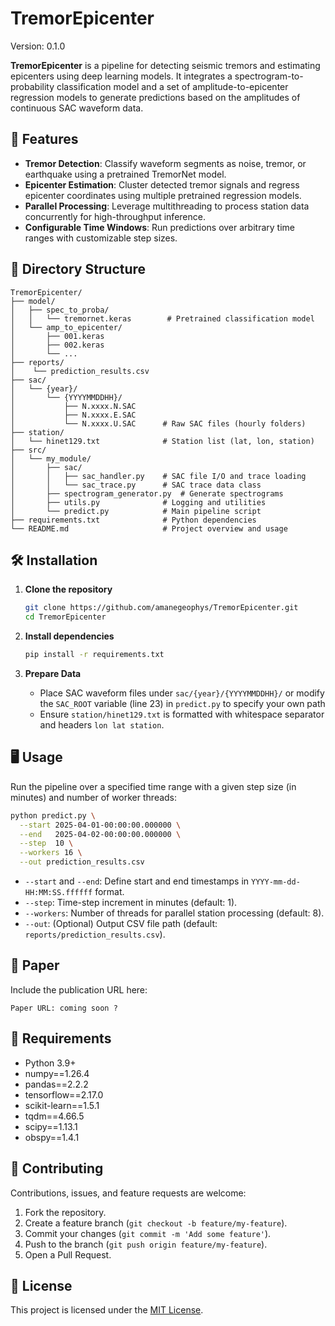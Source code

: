 # TremorEpicenter

Version: 0.1.0

**TremorEpicenter** is a pipeline for detecting seismic tremors and estimating epicenters using deep learning models. It integrates a spectrogram-to-probability classification model and a set of amplitude-to-epicenter regression models to generate predictions based on the amplitudes of continuous SAC waveform data.

## 🚀 Features

- **Tremor Detection**: Classify waveform segments as noise, tremor, or earthquake using a pretrained TremorNet model.
- **Epicenter Estimation**: Cluster detected tremor signals and regress epicenter coordinates using multiple pretrained regression models.
- **Parallel Processing**: Leverage multithreading to process station data concurrently for high-throughput inference.
- **Configurable Time Windows**: Run predictions over arbitrary time ranges with customizable step sizes.

## 📁 Directory Structure

```
TremorEpicenter/
├── model/
│   ├── spec_to_proba/
│   │   └── tremornet.keras        # Pretrained classification model
│   └── amp_to_epicenter/
│       ├── 001.keras
│       ├── 002.keras
│       └── ...
├── reports/ 
│    └── prediction_results.csv
├── sac/
│   └── {year}/
│       └── {YYYYMMDDHH}/
│           ├── N.xxxx.N.SAC
│           ├── N.xxxx.E.SAC
│           └── N.xxxx.U.SAC      # Raw SAC files (hourly folders)
├── station/
│   └── hinet129.txt              # Station list (lat, lon, station)
├── src/
│   └── my_module/
│       ├── sac/
│       │   ├── sac_handler.py    # SAC file I/O and trace loading
│       │   └── sac_trace.py      # SAC trace data class
│       ├── spectrogram_generator.py  # Generate spectrograms
│       ├── utils.py              # Logging and utilities
│       └── predict.py            # Main pipeline script
├── requirements.txt              # Python dependencies
└── README.md                     # Project overview and usage
```

## 🛠️ Installation

1. **Clone the repository**
   ```bash
   git clone https://github.com/amanegeophys/TremorEpicenter.git
   cd TremorEpicenter
   ```

2. **Install dependencies**
   ```bash
   pip install -r requirements.txt
   ```

3. **Prepare Data**
   - Place SAC waveform files under `sac/{year}/{YYYYMMDDHH}/` or modify the `SAC_ROOT` variable (line 23) in `predict.py` to specify your own path 
   - Ensure `station/hinet129.txt` is formatted with whitespace separator and headers `lon lat station`.

## 🖥️ Usage

Run the pipeline over a specified time range with a given step size (in minutes) and number of worker threads:

```bash
python predict.py \
  --start 2025-04-01-00:00:00.000000 \
  --end   2025-04-02-00:00:00.000000 \
  --step  10 \
  --workers 16 \
  --out prediction_results.csv
```

- `--start` and `--end`: Define start and end timestamps in `YYYY-mm-dd-HH:MM:SS.ffffff` format.
- `--step`: Time-step increment in minutes (default: 1).
- `--workers`: Number of threads for parallel station processing (default: 8).
- `--out`: (Optional) Output CSV file path (default: `reports/prediction_results.csv`).

## 📄 Paper

Include the publication URL here:

```
Paper URL: coming soon ?
```

## 📄 Requirements

- Python 3.9+
- numpy==1.26.4
- pandas==2.2.2
- tensorflow==2.17.0
- scikit-learn==1.5.1
- tqdm==4.66.5
- scipy==1.13.1
- obspy==1.4.1

## 📑 Contributing

Contributions, issues, and feature requests are welcome:

1. Fork the repository.
2. Create a feature branch (`git checkout -b feature/my-feature`).
3. Commit your changes (`git commit -m 'Add some feature'`).
4. Push to the branch (`git push origin feature/my-feature`).
5. Open a Pull Request.

## 📝 License

This project is licensed under the [MIT License](LICENSE).